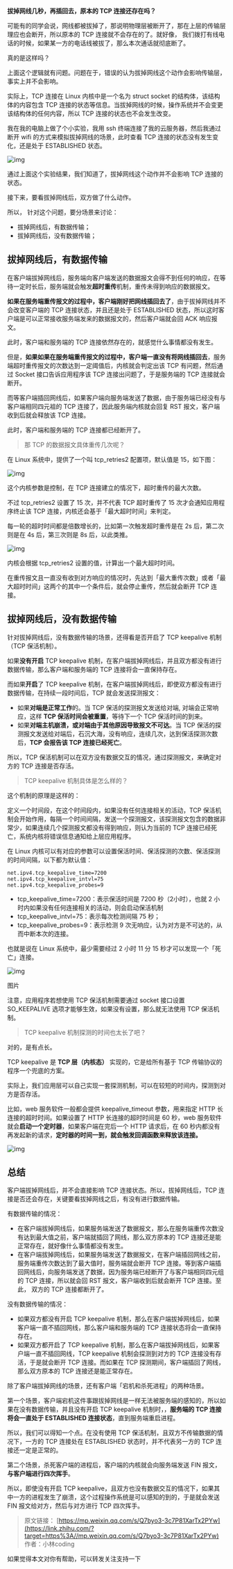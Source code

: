 **拔掉网线几秒，再插回去，原本的 TCP 连接还存在吗？**

可能有的同学会说，网线都被拔掉了，那说明物理层被断开了，那在上层的传输层理应也会断开，所以原本的 TCP 连接就不会存在的了。就好像， 我们拨打有线电话的时候，如果某一方的电话线被拔了，那么本次通话就彻底断了。

真的是这样吗？

上面这个逻辑就有问题。问题在于，错误的认为拔掉网线这个动作会影响传输层，事实上并不会影响。

实际上，TCP 连接在 Linux 内核中是一个名为 struct socket 的结构体，该结构体的内容包含 TCP 连接的状态等信息。当拔掉网线的时候，操作系统并不会变更该结构体的任何内容，所以 TCP 连接的状态也不会发生改变。

我在我的电脑上做了个小实验，我用 ssh 终端连接了我的云服务器，然后我通过断开 wifi 的方式来模拟拔掉网线的场景，此时查看 TCP 连接的状态没有发生变化，还是处于 ESTABLISHED 状态。

![img](assets/v2-470886f3a2d50a0cbf194f5252650ee2_1440w.webp)



通过上面这个实验结果，我们知道了，拔掉网线这个动作并不会影响 TCP 连接的状态。

接下来，要看拔掉网线后，双方做了什么动作。

所以， 针对这个问题，要分场景来讨论：

- 拔掉网线后，有数据传输；
- 拔掉网线后，没有数据传输；

## 拔掉网线后，有数据传输

在客户端拔掉网线后，服务端向客户端发送的数据报文会得不到任何的响应，在等待一定时长后，服务端就会触发**超时重传**机制，重传未得到响应的数据报文。

**如果在服务端重传报文的过程中，客户端刚好把网线插回去了**，由于拔掉网线并不会改变客户端的 TCP 连接状态，并且还是处于 ESTABLISHED 状态，所以这时客户端是可以正常接收服务端发来的数据报文的，然后客户端就会回 ACK 响应报文。

此时，客户端和服务端的 TCP 连接依然存在的，就感觉什么事情都没有发生。

但是，**如果如果在服务端重传报文的过程中，客户端一直没有将网线插回去**，服务端超时重传报文的次数达到一定阈值后，内核就会判定出该 TCP 有问题，然后通过 Socket 接口告诉应用程序该 TCP 连接出问题了，于是服务端的 TCP 连接就会断开。

而等客户端插回网线后，如果客户端向服务端发送了数据，由于服务端已经没有与客户端相同四元祖的 TCP 连接了，因此服务端内核就会回复 RST 报文，客户端收到后就会释放该 TCP 连接。

此时，客户端和服务端的 TCP 连接都已经断开了。

> 那 TCP 的数据报文具体重传几次呢？

在 Linux 系统中，提供了一个叫 tcp_retries2 配置项，默认值是 15，如下图：



![img](assets/v2-6a95c966729207fa5a3f670c4b842423_1440w.webp)



这个内核参数是控制，在 TCP 连接建立的情况下，超时重传的最大次数。

不过 tcp_retries2 设置了 15 次，并不代表 TCP 超时重传了 15 次才会通知应用程序终止该 TCP 连接，内核还会基于「最大超时时间」来判定。

每一轮的超时时间都是倍数增长的，比如第一次触发超时重传是在 2s 后，第二次则是在 4s 后，第三次则是 8s 后，以此类推。



![img](assets/v2-7b96987d195957693e0e710527e85161_1440w.webp)



内核会根据 tcp_retries2 设置的值，计算出一个最大超时时间。

在重传报文且一直没有收到对方响应的情况时，先达到「最大重传次数」或者「最大超时时间」这两个的其中一个条件后，就会停止重传，然后就会断开 TCP 连接。

## 拔掉网线后，没有数据传输

针对拔掉网线后，没有数据传输的场景，还得看是否开启了 TCP keepalive 机制 （TCP 保活机制）。

如果**没有开启** TCP keepalive 机制，在客户端拔掉网线后，并且双方都没有进行数据传输，那么客户端和服务端的 TCP 连接将会一直保持存在。

而如果**开启**了 TCP keepalive 机制，在客户端拔掉网线后，即使双方都没有进行数据传输，在持续一段时间后，TCP 就会发送探测报文：

- 如果**对端是正常工作**的。当 TCP 保活的探测报文发送给对端, 对端会正常响应，这样 **TCP 保活时间会被重置**，等待下一个 TCP 保活时间的到来。
- 如果**对端主机崩溃，或对端由于其他原因导致报文不可达**。当 TCP 保活的探测报文发送给对端后，石沉大海，没有响应，连续几次，达到保活探测次数后，**TCP 会报告该 TCP 连接已经死亡**。

所以，TCP 保活机制可以在双方没有数据交互的情况，通过探测报文，来确定对方的 TCP 连接是否存活。

> TCP keepalive 机制具体是怎么样的？

这个机制的原理是这样的：

定义一个时间段，在这个时间段内，如果没有任何连接相关的活动，TCP 保活机制会开始作用，每隔一个时间间隔，发送一个探测报文，该探测报文包含的数据非常少，如果连续几个探测报文都没有得到响应，则认为当前的 TCP 连接已经死亡，系统内核将错误信息通知给上层应用程序。

在 Linux 内核可以有对应的参数可以设置保活时间、保活探测的次数、保活探测的时间间隔，以下都为默认值：

```text
net.ipv4.tcp_keepalive_time=7200
net.ipv4.tcp_keepalive_intvl=75  
net.ipv4.tcp_keepalive_probes=9
```

- tcp_keepalive_time=7200：表示保活时间是 7200 秒（2小时），也就 2 小时内如果没有任何连接相关的活动，则会启动保活机制
- tcp_keepalive_intvl=75：表示每次检测间隔 75 秒；
- tcp_keepalive_probes=9：表示检测 9 次无响应，认为对方是不可达的，从而中断本次的连接。

也就是说在 Linux 系统中，最少需要经过 2 小时 11 分 15 秒才可以发现一个「死亡」连接。



![img](assets/v2-e2505ebf70ae1c70709e77672a37f06d_1440w.webp)



图片

注意，应用程序若想使用 TCP 保活机制需要通过 socket 接口设置 SO_KEEPALIVE 选项才能够生效，如果没有设置，那么就无法使用 TCP 保活机制。

> TCP keepalive 机制探测的时间也太长了吧？

对的，是有点长。

TCP keepalive 是 **TCP 层（内核态）** 实现的，它是给所有基于 TCP 传输协议的程序一个兜底的方案。

实际上，我们应用层可以自己实现一套探测机制，可以在较短的时间内，探测到对方是否存活。

比如，web 服务软件一般都会提供 keepalive_timeout 参数，用来指定 HTTP 长连接的超时时间。如果设置了 HTTP 长连接的超时时间是 60 秒，web 服务软件就会**启动一个定时器**，如果客户端在完后一个 HTTP 请求后，在 60 秒内都没有再发起新的请求，**定时器的时间一到，就会触发回调函数来释放该连接。**



![img](assets/v2-fb7b2cf665d23afbc50130bed2f97a3c_1440w.webp)



## 总结

客户端拔掉网线后，并不会直接影响 TCP 连接状态。所以，拔掉网线后，TCP 连接是否还会存在，关键要看拔掉网线之后，有没有进行数据传输。

有数据传输的情况：

- 在客户端拔掉网线后，如果服务端发送了数据报文，那么在服务端重传次数没有达到最大值之前，客户端就插回了网线，那么双方原本的 TCP 连接还是能正常存在，就好像什么事情都没有发生。
- 在客户端拔掉网线后，如果服务端发送了数据报文，在客户端插回网线之前，服务端重传次数达到了最大值时，服务端就会断开 TCP 连接。等到客户端插回网线后，向服务端发送了数据，因为服务端已经断开了与客户端相同四元组的 TCP 连接，所以就会回 RST 报文，客户端收到后就会断开 TCP 连接。至此， 双方的 TCP 连接都断开了。

没有数据传输的情况：

- 如果双方都没有开启 TCP keepalive 机制，那么在客户端拔掉网线后，如果客户端一直不插回网线，那么客户端和服务端的 TCP 连接状态将会一直保持存在。
- 如果双方都开启了 TCP keepalive 机制，那么在客户端拔掉网线后，如果客户端一直不插回网线，TCP keepalive 机制会探测到对方的 TCP 连接没有存活，于是就会断开 TCP 连接。而如果在 TCP 探测期间，客户端插回了网线，那么双方原本的 TCP 连接还是能正常存在。

除了客户端拔掉网线的场景，还有客户端「宕机和杀死进程」的两种场景。

第一个场景，客户端宕机这件事跟拔掉网线是一样无法被服务端的感知的，所以如果在没有数据传输，并且没有开启 TCP keepalive 机制时，，**服务端的 TCP 连接将会一直处于 ESTABLISHED 连接状态**，直到服务端重启进程。

所以，我们可以得知一个点。在没有使用 TCP 保活机制，且双方不传输数据的情况下，一方的 TCP 连接处在 ESTABLISHED 状态时，并不代表另一方的 TCP 连接还一定是正常的。

第二个场景，杀死客户端的进程后，客户端的内核就会向服务端发送 FIN 报文，**与客户端进行四次挥手**。

所以，即使没有开启 TCP keepalive，且双方也没有数据交互的情况下，如果其中一方的进程发生了崩溃，这个过程操作系统是可以感知的到的，于是就会发送 FIN 报文给对方，然后与对方进行 TCP 四次挥手。

> 原文链接：
> [https://mp.weixin.qq.com/s/Q7byo3-3c7P81XarTx2PYw](https://link.zhihu.com/?target=https%3A//mp.weixin.qq.com/s/Q7byo3-3c7P81XarTx2PYw)
> 作者：小林coding

如果觉得本文对你有帮助，可以转发关注支持一下
